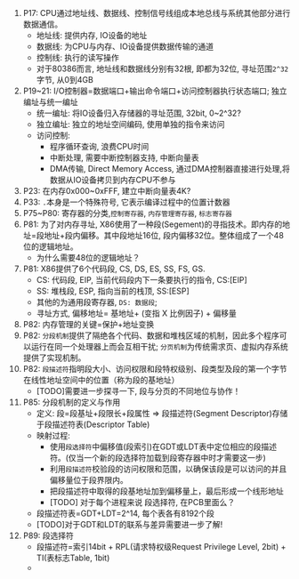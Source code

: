 1. P17:  CPU通过地址线、数据线、控制信号线组成本地总线与系统其他部分进行数据通信。
	* 地址线: 提供内存, IO设备的地址
	* 数据线: 为CPU与内存、IO设备提供数据传输的通道
	* 控制线: 执行的读写操作
	* 对于80386而言, 地址线和数据线分别有32根, 即都为32位, 寻址范围`2^32`字节, 从0到4GB
2. P19~21: I/O控制器=数据端口+输出命令端口+访问控制器执行状态端口; 独立编址与统一编址
	* 统一编址: 将IO设备归入存储器的寻址范围, 32bit, 0~2^32?
	* 独立编址: 独立的地址空间编码, 使用单独的指令来访问
	* 访问控制:
		* 程序循环查询, 浪费CPU时间
		* 中断处理, 需要中断控制器支持, 中断向量表
		* DMA传输, Direct Memory Access, 通过DMA控制器直接进行处理,将数据从IO设备拷贝到内存CPU不参与
3. P23: 在内存0x000~0xFFF, 建立中断向量表4K?
4. P33: `.`本身是一个特殊符号, 它表示编译过程中的位置计数器
5. P75~P80: 寄存器的分类,`控制寄存器`, `内存管理寄存器`, `标志寄存器`
6. P81: 为了对内存寻址, X86使用了一种段(Segement)的寻指技术。即内存的地址=段地址+段内偏移。其中段地址16位, 段内偏移32位。整体组成了一个48位的逻辑地址。
	* 为什么需要48位的逻辑地址？
7. P81: X86提供了6个代码段, CS, DS, ES, SS, FS, GS.
	* CS: 代码段, EIP, 当前代码段内下一条要执行的指令, CS:[EIP]
	* SS: 堆栈段, ESP, 指向当前的栈顶, SS:[ESP]
	* 其他的为通用段寄存器, `DS: 数据段`; 
	* 寻址方式, 偏移地址= 基地址+ (变指 X 比例因子) + 偏移量
8. P82: 内存管理的关键=保护+地址变换
9. P82: `分段机制`提供了隔绝各个代码、数据和堆栈区域的机制，因此多个程序可以运行在同一个处理器上而会互相干扰; `分页机制`为传统需求页、虚拟内存系统提供了实现机制。
10. P82: `段描述符`指明段大小、访问权限和段特权级别、段类型及段的第一个字节在线性地址空间中的位置（称为段的基地址）
	* [TODO]需要进一步探寻一下, 段与分页的不同地位与协作！
11. P85: 分段机制的定义与作用
	* 定义: 段=段基址+段限长+段属性 => 段描述符(Segment Descriptor)存储于段描述符表(Descriptor Table)
	* 映射过程:
		* 使用`段选择符`中偏移值(段索引)在GDT或LDT表中定位相应的段描述符。(仅当一个新的段选择符加载到段寄存器中时才需要这一步)
		* 利用`段描述符`校验段的访问权限和范围，以确保该段是可以访问的并且偏移量位于段界限内。
		* 把段描述符中取得的段基地址加到偏移量上，最后形成一个线形地址
		* [TODO] 对于每个进程来说 段选择符, 在PCB里面么？
	* 段描述符表=GDT+LDT=2^14, 每个表各有8192个段
	* [TODO]对于GDT和LDT的联系与差异需要进一步了解!
12. P89: 段选择符
	* 段描述符=索引14bit + RPL(请求特权级Request Privilege Level, 2bit) + TI(表标志Table, 1bit)
	* 